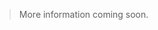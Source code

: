 <webui-data data-page-title="About {APP_NAME}" data-page-subtitle=""></webui-data>

> More information coming soon.

<webui-content src="/d/en-US/about-stoic-dreams.md">
